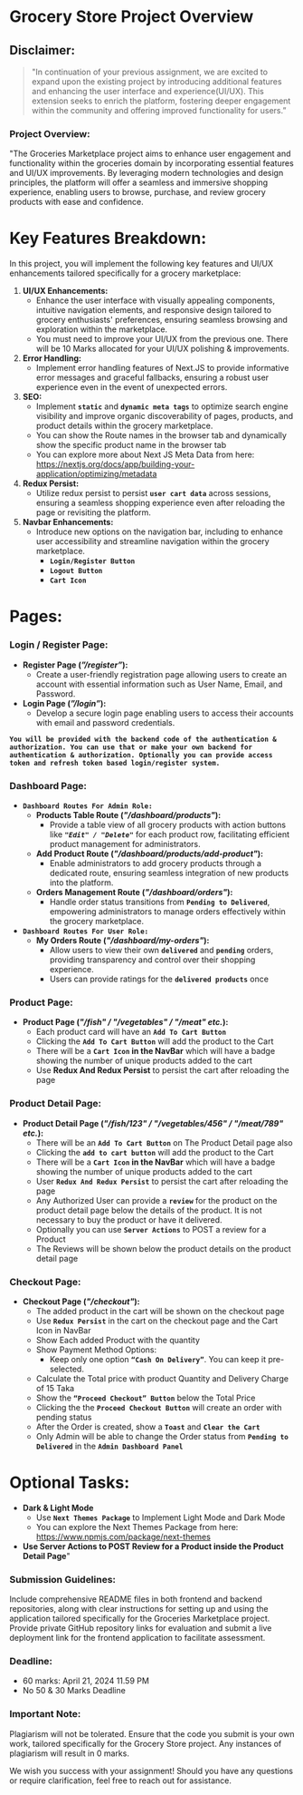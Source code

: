 # **Grocery Store Project Overview**

## **Disclaimer:**

> "In continuation of your previous assignment, we are excited to expand upon the existing project by introducing additional features and enhancing the user interface and experience(UI/UX). This extension seeks to enrich the platform, fostering deeper engagement within the community and offering improved functionality for users.”
> 

### **Project Overview:**

"The Groceries Marketplace project aims to enhance user engagement and functionality within the groceries domain by incorporating essential features and UI/UX improvements. By leveraging modern technologies and design principles, the platform will offer a seamless and immersive shopping experience, enabling users to browse, purchase, and review grocery products with ease and confidence.

# **Key Features Breakdown:**

In this project, you will implement the following key features and UI/UX enhancements tailored specifically for a grocery marketplace:

1. **UI/UX Enhancements:**
    - Enhance the user interface with visually appealing components, intuitive navigation elements, and responsive design tailored to grocery enthusiasts' preferences, ensuring seamless browsing and exploration within the marketplace.
    - You must need to improve your UI/UX from the previous one. There will be 10 Marks allocated for your UI/UX polishing & improvements.
2. **Error Handling:**
    - Implement error handling features of Next.JS to provide informative error messages and graceful fallbacks, ensuring a robust user experience even in the event of unexpected errors.
3. **SEO:**
    - Implement **`static`** and **`dynamic meta tags`** to optimize search engine visibility and improve organic discoverability of pages, products, and product details within the grocery marketplace.
    - You can show the Route names in the browser tab and dynamically show the specific product name in the browser tab
    - You can explore more about Next JS Meta Data from here:
    https://nextjs.org/docs/app/building-your-application/optimizing/metadata
4. **Redux Persist:**
    - Utilize redux persist to persist **`user cart data`** across sessions, ensuring a seamless shopping experience even after reloading the page or revisiting the platform.
5. **Navbar Enhancements:**
    - Introduce new options on the navigation bar, including to enhance user accessibility and streamline navigation within the grocery marketplace.
        - **`Login/Register Button`**
        - **`Logout Button`**
        - **`Cart Icon`**

# **Pages:**

### **Login / Register Page:**

- **Register Page (*”/register”*):**
    - Create a user-friendly registration page allowing users to create an account with essential information such as User Name, Email, and Password.
- **Login Page (*”/login”*):**
    - Develop a secure login page enabling users to access their accounts with email and password credentials.

**`You will be provided with the backend code of the authentication & authorization. You can use that or make your own backend for authentication & authorization. Optionally you can provide access token and refresh token based login/register system.`**

### **Dashboard Page:**

- **`Dashboard Routes For Admin Role:`**
    - **Products Table Route (*"/dashboard/products"*):**
        - Provide a table view of all grocery products with action buttons like ***`"Edit" / "Delete"`*** for each product row, facilitating efficient product management for administrators.
    - **Add Product Route (*"/dashboard/products/add-product"*):**
        - Enable administrators to add grocery products through a dedicated route, ensuring seamless integration of new products into the platform.
    - **Orders Management Route (*"/dashboard/orders"*):**
        - Handle order status transitions from **`Pending to Delivered`**, empowering administrators to manage orders effectively within the grocery marketplace.
- **`Dashboard Routes For User Role:`**
    - **My Orders Route (*"/dashboard/my-orders"*):**
        - Allow users to view their own **`delivered`** and **`pending`** orders, providing transparency and control over their shopping experience.
        - Users can provide ratings for the **`delivered products`** once

### **Product Page:**

- **Product Page (*"/fish" / "/vegetables" / "/meat" etc.*):**
    - Each product card will have an **`Add To Cart Button`**
    - Clicking the **`Add To Cart Button`** will add the product to the Cart
    - There will be a **`Cart Icon` in the NavBar** which will have a badge showing the number of unique products added to the cart
    - Use **Redux And Redux Persist** to persist the cart after reloading the page

### **Product Detail Page:**

- **Product Detail Page (*"/fish/123" / "/vegetables/456" / "/meat/789" etc.*):**
    - There will be an **`Add To Cart Button`** on The Product Detail page also
    - Clicking the **`add to cart button`** will add the product to the Cart
    - There will be a **`Cart Icon` in the NavBar** which will have a badge showing the number of unique products added to the cart
    - User **`Redux And Redux Persist`** to persist the cart after reloading the page
    - Any Authorized User can provide a **`review`** for the product on the product detail page below the details of the product. It is not necessary to buy the product or have it delivered.
    - Optionally you can use **`Server Actions`** to POST a review for a Product
    - The Reviews will be shown below the product details on the product detail page

### **Checkout Page:**

- **Checkout Page (*"/checkout"*):**
    - The added product in the cart will be shown on the checkout page
    - Use **`Redux Persist`** in the cart on the checkout page and the Cart Icon in NavBar
    - Show Each added Product with the quantity
    - Show Payment Method Options:
        - Keep only one option **`“Cash On Delivery”`**. You can keep it pre-selected.
    - Calculate the Total price with product Quantity and Delivery Charge of 15 Taka
    - Show the **`“Proceed Checkout” Button`** below the Total Price
    - Clicking the the **`Proceed Checkout Button`** will create an order with pending status
    - After the Order is created, show a **`Toast`** and **`Clear the Cart`**
    - Only Admin will be able to change the Order status from **`Pending to Delivered`** in the **`Admin Dashboard Panel`**

# **Optional Tasks:**

- **Dark & Light Mode**
    - Use **`Next Themes Package`** to Implement Light Mode and Dark Mode
    - You can explore the Next Themes Package from here:
    https://www.npmjs.com/package/next-themes
- **Use Server Actions to POST Review for a Product inside the Product Detail Page**"

### **Submission Guidelines:**

Include comprehensive README files in both frontend and backend repositories, along with clear instructions for setting up and using the application tailored specifically for the Groceries Marketplace project. Provide private GitHub repository links for evaluation and submit a live deployment link for the frontend application to facilitate assessment.

### **Deadline:**

- 60 marks: April 21, 2024 11.59 PM
- No 50 & 30 Marks Deadline

### **Important Note:**

Plagiarism will not be tolerated. Ensure that the code you submit is your own work, tailored specifically for the Grocery Store project. Any instances of plagiarism will result in 0 marks.

We wish you success with your assignment! Should you have any questions or require clarification, feel free to reach out for assistance.